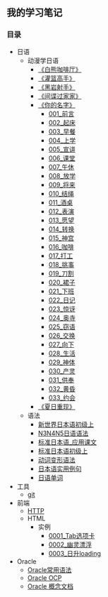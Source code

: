 ## 我的学习笔记

### 目录
* 日语
    * 动漫学日语
        * [《白熊咖啡厅》](/riyu/dongman/动漫学日语《白熊咖啡厅》.md)
        * [《灌篮高手》](/riyu/dongman/动漫学日语《灌篮高手》.md)
        * [《黑岩射手》](/riyu/dongman/动漫学日语《黑岩射手》.md)
        * [《间谍过家家》](/riyu/dongman/动漫学日语《间谍过家家》.md)
        * [《你的名字》](/riyu/dongman/你的名字/000.md)
            * [001_前言](/riyu/dongman/你的名字/001.md)
            * [002_起床](/riyu/dongman/你的名字/002.md)
            * [003_早餐](/riyu/dongman/你的名字/003.md)
            * [004_上学](/riyu/dongman/你的名字/004.md)
            * [005_宣讲](/riyu/dongman/你的名字/005.md)
            * [006_课堂](/riyu/dongman/你的名字/006.md)
            * [007_午休](/riyu/dongman/你的名字/007.md)
            * [008_放学](/riyu/dongman/你的名字/008.md)
            * [009_将来](/riyu/dongman/你的名字/009.md)
            * [010_结绳](/riyu/dongman/你的名字/010.md)
            * [011_酒桌](/riyu/dongman/你的名字/011.md)
            * [012_表演](/riyu/dongman/你的名字/012.md)
            * [013_愿望](/riyu/dongman/你的名字/013.md)
            * [014_转换](/riyu/dongman/你的名字/014.md)
            * [015_神宫](/riyu/dongman/你的名字/015.md)
            * [016_咖啡](/riyu/dongman/你的名字/016.md)
            * [017_打工](/riyu/dongman/你的名字/017.md)
            * [018_挑事](/riyu/dongman/你的名字/018.md)
            * [019_刀割](/riyu/dongman/你的名字/019.md)
            * [020_裙子](/riyu/dongman/你的名字/020.md)
            * [021_下班](/riyu/dongman/你的名字/021.md)
            * [022_日记](/riyu/dongman/你的名字/022.md)
            * [023_惊讶](/riyu/dongman/你的名字/023.md)
            * [024_奥寺](/riyu/dongman/你的名字/024.md)
            * [025_窃语](/riyu/dongman/你的名字/025.md)
            * [026_交换](/riyu/dongman/你的名字/026.md)
            * [027_向下](/riyu/dongman/你的名字/027.md)
            * [028_生活](/riyu/dongman/你的名字/028.md)
            * [029_神体](/riyu/dongman/你的名字/029.md)
            * [030_产灵](/riyu/dongman/你的名字/030.md)
            * [031_供奉](/riyu/dongman/你的名字/031.md)
            * [032_黄昏](/riyu/dongman/你的名字/032.md)
            * [033_约会](/riyu/dongman/你的名字/033.md)
        * [《夏日重现》](/riyu/dongman/动漫学日语《夏日重现》.md)
    * 语法
        * [新世界日本语初级上](/riyu/yufa/新世界日本语初级上.md)
        * [N3N4N5日语语法](/riyu/yufa/N3N4N5日语语法.md)
        * [标准日本语_应用课文](/riyu/yufa/标准日本语_应用课文.md)
        * [标准日本语初级上](/riyu/yufa/标准日本语初级上.md)
        * [动词变形语法](/riyu/yufa/动词变形语法.md)
        * [日本语实用例句](/riyu/yufa/日本语实用例句.md)
        * [日语单词](/riyu/yufa/日语单词.md)
* 工具
    * [git](/gongju/git.md)
* 前端
    * [HTTP](/http/HTTP知识.md)
    * HTML
        * 实例
            * [0001_Tab选项卡](/前端/html/实例/0001_Tab选项卡/0001_Tab选项卡.md)
            * [0002_幽灵漂浮](/前端/html/实例/0002_幽灵漂浮/0002_幽灵漂浮.md)
            * [0003_日升loading](/前端/html/实例/0003_日升loading/0003_日升loading.md)
* Oracle
    * [Oracle常用语法](/oracle/Oracle.md)
    * [Oracle OCP](/oracle/Oracle_OCP.md)
    * [Oracle 概念文档](/oracle/Oracle数据库概念文档_中文版.md)
